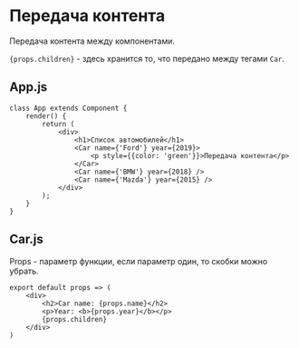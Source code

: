 # Передача контента
Передача контента между компонентами.

`{props.children}` - здесь хранится то, что передано между тегами `Car`.

## App.js
    class App extends Component {
        render() {
            return (
                <div>
                    <h1>Список автомобилей</h1>
                    <Car name={'Ford'} year={2019}>
                        <p style={{color: 'green'}}>Передача контента</p>
                    </Car>
                    <Car name={'BMW'} year={2018} />
                    <Car name={'Mazda'} year={2015} />
                </div>
            );
        }
    }

## Car.js
Props - параметр функции, если параметр один, то скобки можно убрать.

    export default props => (
        <div>
            <h2>Car name: {props.name}</h2>
            <p>Year: <b>{props.year}</b></p>
            {props.children}
        </div>
    )
